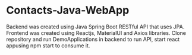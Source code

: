 # Contacts-Java-WebApp
Backend was created using Java Spring Boot RESTful API that uses JPA. Frontend was created using Reactjs, MaterialUI and Axios libraries. Clone repository and run DemoApplications in backend to run API, start react appusing npm start to consume it.
